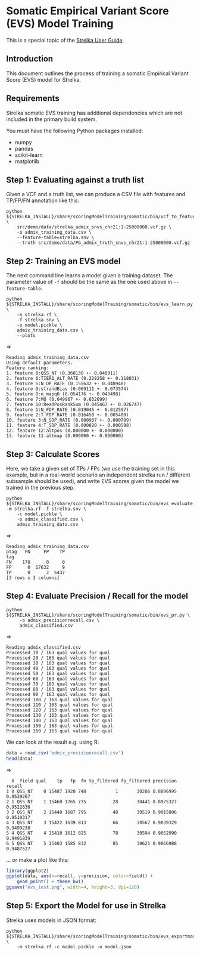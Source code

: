 # Somatic Empirical Variant Score (EVS) Model Training

This is a special topic of the [Strelka User Guide](strelkaUserGuide.md).


## Introduction

This document outlines the process of training a somatic Empirical Variant Score (EVS) model for Strelka.

## Requirements

Strelka somatic EVS training has additional dependencies which are not included
in the primary build system.

You must have the following Python packages installed:

* numpy
* pandas
* scikit-learn
* matplotlib

## Step 1: Evaluating against a truth list

Given a VCF and a truth list, we can produce a CSV file with features and
TP/FP/FN annotation like this:

```
python ${STRELKA_INSTALL}/share/scoringModelTraining/somatic/bin/vcf_to_feature_csv.py \
    src/demo/data/strelka_admix_snvs_chr21:1-25000000.vcf.gz \
    -o admix_training_data.csv \
    --feature-table=strelka.snv \
    --truth src/demo/data/PG_admix_truth_snvs_chr21:1-25000000.vcf.gz
```

## Step 2: Training an EVS model

The next command line learns a model given a training dataset. The parameter
value of `-f` should be the same as the one used above in `--feature-table`.

```
python ${STRELKA_INSTALL}/share/scoringModelTraining/somatic/bin/evs_learn.py \
    -m strelka.rf \
    -f strelka.snv \
    -o model.pickle \
    admix_training_data.csv \
    --plots
```

=>

```
Reading admix_training_data.csv
Using default parameters.
Feature ranking:
1. feature 0:QSS_NT (0.360130 +- 0.040911)
2. feature 6:TIER1_ALT_RATE (0.228258 +- 0.118031)
3. feature 5:N_DP_RATE (0.155632 +- 0.048948)
4. feature 9:strandBias (0.069111 +- 0.073574)
5. feature 8:n_mapq0 (0.054176 +- 0.043498)
6. feature 7:MQ (0.049967 +- 0.032699)
7. feature 10:ReadPosRankSum (0.045467 +- 0.026747)
8. feature 1:N_FDP_RATE (0.019045 +- 0.012597)
9. feature 2:T_FDP_RATE (0.016458 +- 0.005400)
10. feature 3:N_SDP_RATE (0.000937 +- 0.000709)
11. feature 4:T_SDP_RATE (0.000820 +- 0.000598)
12. feature 12:altpos (0.000000 +- 0.000000)
13. feature 11:altmap (0.000000 +- 0.000000)
```

## Step 3: Calculate Scores

Here, we take a given set of TPs / FPs (we use the training set in this example,
but in a real-world scenario an independent strelka run / different subsample
should be used), and write EVS scores given the model we trained in the
previous step.

```
python ${STRELKA_INSTALL}/share/scoringModelTraining/somatic/bin/evs_evaluate.py -m strelka.rf -f strelka.snv \
    -c model.pickle \
    -o admix_classified.csv \
    admix_training_data.csv
```

=>

```
Reading admix_training_data.csv
ptag   FN     FP    TP
tag                   
FN    178      0     0
FP      0  17632     9
TP      0      2  5437
[3 rows x 3 columns]
```

## Step 4: Evaluate Precision / Recall for the model

```
python ${STRELKA_INSTALL}/share/scoringModelTraining/somatic/bin/evs_pr.py \
     -o admix_precisionrecall.csv \
     admix_classified.csv
```

=>

```
Reading admix_classified.csv
Processed 10 / 163 qual values for qual
Processed 20 / 163 qual values for qual
Processed 30 / 163 qual values for qual
Processed 40 / 163 qual values for qual
Processed 50 / 163 qual values for qual
Processed 60 / 163 qual values for qual
Processed 70 / 163 qual values for qual
Processed 80 / 163 qual values for qual
Processed 90 / 163 qual values for qual
Processed 100 / 163 qual values for qual
Processed 110 / 163 qual values for qual
Processed 120 / 163 qual values for qual
Processed 130 / 163 qual values for qual
Processed 140 / 163 qual values for qual
Processed 150 / 163 qual values for qual
Processed 160 / 163 qual values for qual
```

We can look at the result e.g. using R:

```R
data = read.csv('admix_precisionrecall.csv')
head(data)
```

=>

```
  X  field qual    tp   fp  fn tp_filtered fp_filtered precision    recall
1 0 QSS_NT    0 15487 1920 748           1       30286 0.8896995 0.9539267
2 1 QSS_NT    1 15460 1765 775          28       30441 0.8975327 0.9522636
3 2 QSS_NT    2 15440 1687 795          48       30519 0.9015006 0.9510317
4 3 QSS_NT    3 15422 1639 813          66       30567 0.9039329 0.9499230
5 4 QSS_NT    4 15410 1612 825          78       30594 0.9052990 0.9491839
6 5 QSS_NT    5 15403 1585 832          85       30621 0.9066988 0.9487527
```

... or make a plot like this:

```R
library(ggplot2)
ggplot(data, aes(x=recall, y=precision, color=field)) +
    geom_point() + theme_bw()
ggsave("evs_test.png", width=4, height=3, dpi=120)
```

## Step 5: Export the Model for use in Strelka

Strelka uses models in JSON format:

```
python ${STRELKA_INSTALL}/share/scoringModelTraining/somatic/bin/evs_exportmodel.py \
    -m strelka.rf -c model.pickle -o model.json
```
